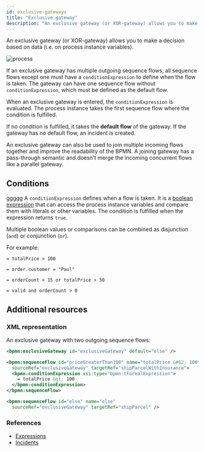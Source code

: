 ```yaml
---
id: exclusive-gateways
title: "Exclusive gateway"
description: "An exclusive gateway (or XOR-gateway) allows you to make a decision based on data."
---
```


An exclusive gateway (or XOR-gateway) allows you to make a decision based on data (i.e. on process instance variables).

![process](assets/exclusive-gateway.png)

If an exclusive gateway has multiple outgoing sequence flows, all sequence flows except one must have a `conditionExpression` to define when the flow is taken. The gateway can have one sequence flow without `conditionExpression`, which must be defined as the default flow.

When an exclusive gateway is entered, the `conditionExpression` is evaluated. The process instance takes the first sequence flow where the condition is fulfilled.

If no condition is fulfilled, it takes the **default flow** of the gateway. If the gateway has no default flow, an incident is created.

An exclusive gateway can also be used to join multiple incoming flows together and improve the readability of the BPMN. A joining gateway has a pass-through semantic and doesn't merge the incoming concurrent flows like a parallel gateway.

## Conditions
ggggg
A `conditionExpression` defines when a flow is taken. It is a [boolean expression](/components/concepts/expressions.md#boolean-expressions) that can access the process instance variables and compare them with literals or other variables. The condition is fulfilled when the expression returns `true`.

Multiple boolean values or comparisons can be combined as disjunction (`and`) or conjunction (`or`).

For example:

```feel
= totalPrice > 100

= order.customer = "Paul"

= orderCount > 15 or totalPrice > 50

= valid and orderCount > 0
```

## Additional resources

### XML representation

An exclusive gateway with two outgoing sequence flows:

```xml
<bpmn:exclusiveGateway id="exclusiveGateway" default="else" />

<bpmn:sequenceFlow id="priceGreaterThan100" name="totalPrice &#62; 100"
  sourceRef="exclusiveGateway" targetRef="shipParcelWithInsurance">
  <bpmn:conditionExpression xsi:type="bpmn:tFormalExpression">
    = totalPrice &gt; 100
  </bpmn:conditionExpression>
</bpmn:sequenceFlow>

<bpmn:sequenceFlow id="else" name="else"
  sourceRef="exclusiveGateway" targetRef="shipParcel" />
```

### References

- [Expressions](/components/concepts/expressions.md)
- [Incidents](/components/concepts/incidents.md)
